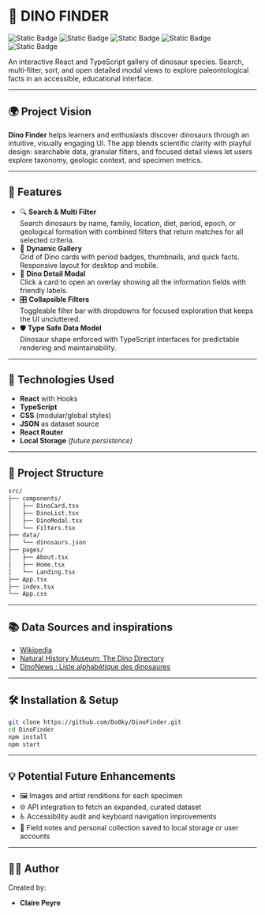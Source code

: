 # 🦕 DINO FINDER

![Static Badge](https://img.shields.io/badge/React-blue?style=plastic&logo=react&color=61DBFB)
![Static Badge](https://img.shields.io/badge/TypeScript-blue?style=plastic&logo=typescript)
![Static Badge](https://img.shields.io/badge/npm-red?style=plastic&logo=npm&color=CB3837)
![Static Badge](https://img.shields.io/badge/CSS3-blue?style=plastic&logo=css&color=2965f1)
![Static Badge](https://img.shields.io/badge/Git-blue?style=plastic&logo=git&color=f14e32)

An interactive React and TypeScript gallery of dinosaur species.
Search, multi‑filter, sort, and open detailed modal views to explore paleontological facts in an accessible, educational interface.

---

## 🌍 Project Vision

**Dino Finder** helps learners and enthusiasts discover dinosaurs through an intuitive, visually engaging UI. The app blends scientific clarity with playful design: searchable data, granular filters, and focused detail views let users explore taxonomy, geologic context, and specimen metrics.

---

## 🚀 Features

- 🔍 **Search & Multi Filter**  
    Search dinosaurs by name, family, location, diet, period, epoch, or geological formation with combined filters that return matches for all selected criteria.
- 🦖 **Dynamic Gallery**   
  Grid of Dino cards with period badges, thumbnails, and quick facts. Responsive layout for desktop and mobile.
- 📘 **Dino Detail Modal**  
  Click a card to open an overlay showing all the information fields with friendly labels.
- 🎛️ **Collapsible Filters**  
  Toggleable filter bar with dropdowns for focused exploration that keeps the UI uncluttered.
- 🛡️ **Type Safe Data Model**  
  Dinosaur shape enforced with TypeScript interfaces for predictable rendering and maintainability.


---

## 🧪 Technologies Used

- **React** with Hooks
- **TypeScript**
- **CSS** (modular/global styles)
- **JSON** as dataset source
- **React Router**
- **Local Storage** *(future persistence)*
  
---

## 📁 Project Structure
```bash
src/
├── components/
│   ├── DinoCard.tsx
│   ├── DinoList.tsx
│   ├── DinoModal.tsx
│   └── Filters.tsx
├── data/
│   └── dinosaurs.json
├── pages/
│   ├── About.tsx
│   ├── Home.tsx
│   └── Landing.tsx
├── App.tsx
├── index.tsx
└── App.css
```
---

## 📚 Data Sources and inspirations

- [Wikipedia](https://www.wikipedia.org)
- [Natural History Museum: The Dino Directory](https://www.nhm.ac.uk/discover/dino-directory.html)
- [DinoNews : Liste alphabétique des dinosaures](https://dinonews.net/index/liste_alpha.php)

---

## 🛠️ Installation & Setup
```bash
git clone https://github.com/Do0ky/DinoFinder.git 
cd DinoFinder
npm install
npm start
```
---

## 💡 Potential Future Enhancements
- 🖼️ Images and artist renditions for each specimen
- 🌐 API integration to fetch an expanded, curated dataset
- ♿ Accessibility audit and keyboard navigation improvements
- 📒 Field notes and personal collection saved to local storage or user accounts

---

## 👩‍💻 Author
Created by:
- **Claire Peyre**  